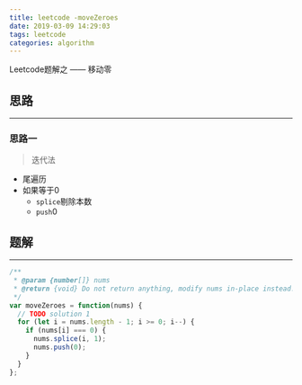 ```yaml
---
title: leetcode -moveZeroes
date: 2019-03-09 14:29:03
tags: leetcode
categories: algorithm
---
```


Leetcode题解之 —— 移动零


<!-- more -->


## 思路

------

### 思路一

> 迭代法

- 尾遍历
- 如果等于0
  - `splice`剔除本数
  - `push`0

## 题解

------

```ts
/**
 * @param {number[]} nums
 * @return {void} Do not return anything, modify nums in-place instead.
 */
var moveZeroes = function(nums) {
  // TODO solution 1
  for (let i = nums.length - 1; i >= 0; i--) {
    if (nums[i] === 0) {
      nums.splice(i, 1);
      nums.push(0);
    }
  }
};
```